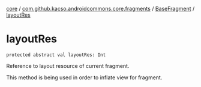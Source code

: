 [core](../../index.md) / [com.github.kacso.androidcommons.core.fragments](../index.md) / [BaseFragment](index.md) / [layoutRes](.)

# layoutRes

`protected abstract val layoutRes: Int`

Reference to layout resource of current fragment.

This method is being used in order to inflate view for fragment.


